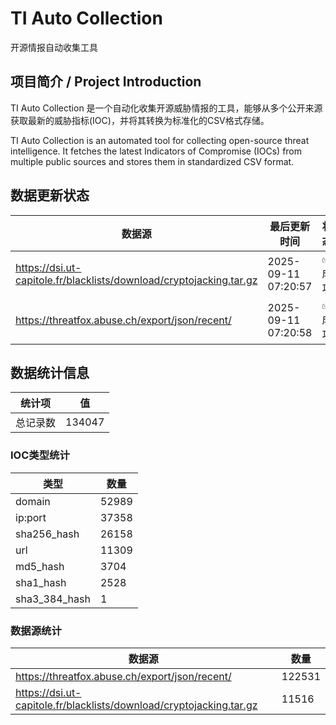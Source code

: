 # TI Auto Collection

 开源情报自动收集工具

## 项目简介 / Project Introduction

TI Auto Collection 是一个自动化收集开源威胁情报的工具，能够从多个公开来源获取最新的威胁指标(IOC)，并将其转换为标准化的CSV格式存储。

TI Auto Collection is an automated tool for collecting open-source threat intelligence. It fetches the latest Indicators of Compromise (IOCs) from multiple public sources and stores them in standardized CSV format.

## 数据更新状态

| 数据源 | 最后更新时间 | 状态 |
|--------|------------|------|
| https://dsi.ut-capitole.fr/blacklists/download/cryptojacking.tar.gz | 2025-09-11 07:20:57 | ✅ 成功 |
| https://threatfox.abuse.ch/export/json/recent/ | 2025-09-11 07:20:58 | ✅ 成功 |







































































































































































## 数据统计信息

| 统计项 | 值 |
|--------|----|
| 总记录数 | 134047 |

### IOC类型统计

| 类型 | 数量 |
|------|------|
| domain | 52989 |
| ip:port | 37358 |
| sha256_hash | 26158 |
| url | 11309 |
| md5_hash | 3704 |
| sha1_hash | 2528 |
| sha3_384_hash | 1 |

### 数据源统计

| 数据源 | 数量 |
|--------|------|
| https://threatfox.abuse.ch/export/json/recent/ | 122531 |
| https://dsi.ut-capitole.fr/blacklists/download/cryptojacking.tar.gz | 11516 |
